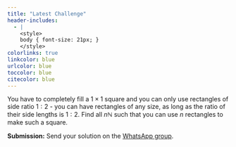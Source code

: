 ```yaml
---
title: "Latest Challenge"
header-includes:
  - |
    <style>
    body { font-size: 21px; }
    </style>
colorlinks: true
linkcolor: blue
urlcolor: blue
toccolor: blue
citecolor: blue
---
```




You have to completely fill a $1 \times 1$ square and you can only use rectangles of side ratio $1:2$ - you can have rectangles of any size, as long as the ratio of their side lengths is $1:2$. Find all $n \mathbb N$ such that you can use $n$ rectangles to make such a square.

**Submission:** Send your solution on the [WhatsApp group](https://en.wikipedia.org/wiki/Cat).

